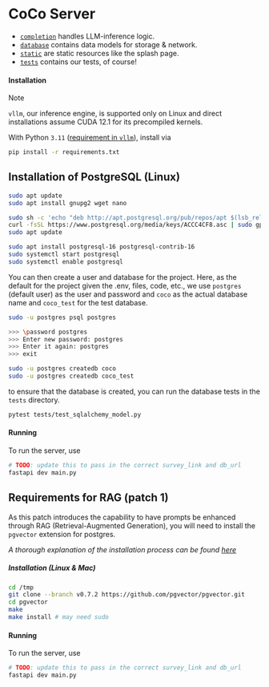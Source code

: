 # CoCo Server

- [`completion`](./completion) handles LLM-inference logic.
- [`database`](./database) contains data models for storage & network.
- [`static`](./static) are static resources like the splash page.
- [`tests`](./tests) contains our tests, of course!

#### Installation 
> [!NOTE]
> `vllm`, our inference engine, is supported only on Linux and direct installations assume CUDA 12.1 for its precompiled kernels. 

With Python `3.11` ([requirement in `vllm`](https://docs.vllm.ai/en/stable/getting_started/installation.html)), install via 

```bash
pip install -r requirements.txt
```

## Installation of PostgreSQL (Linux)
```bash
sudo apt update
sudo apt install gnupg2 wget nano

sudo sh -c 'echo "deb http://apt.postgresql.org/pub/repos/apt $(lsb_release -cs)-pgdg main" > /etc/apt/sources.list.d/pgdg.list'
curl -fsSL https://www.postgresql.org/media/keys/ACCC4CF8.asc | sudo gpg --dearmor -o /etc/apt/trusted.gpg.d/postgresql.gpg
sudo apt update

sudo apt install postgresql-16 postgresql-contrib-16
sudo systemctl start postgresql
sudo systemctl enable postgresql
```

You can then create a user and database for the project.
Here, as the default for the project given the .env, files, code, etc., we use `postgres` (default user) as the user and password and `coco` as the actual database name and `coco_test` for the test database.

```bash
sudo -u postgres psql postgres

>>> \password postgres
>>> Enter new password: postgres
>>> Enter it again: postgres
>>> exit

sudo -u postgres createdb coco
sudo -u postgres createdb coco_test
```
to ensure that the database is created, you can run the database tests in the `tests` directory.

```bash
pytest tests/test_sqlalchemy_model.py
```
#### Running
To run the server, use 

```bash
# TODO: update this to pass in the correct survey_link and db_url
fastapi dev main.py
```

## Requirements for RAG (patch 1)

As this patch introduces the capability to have prompts be enhanced through RAG (Retrieval-Augmented Generation),
you will need to install the `pgvector` extension for postgres.

*A thorough explanation of the installation process can be found [here](https://github.com/pgvector/pgvector)*
##### Installation (Linux & Mac)
```bash
cd /tmp
git clone --branch v0.7.2 https://github.com/pgvector/pgvector.git
cd pgvector
make
make install # may need sudo
```

#### Running
To run the server, use 

```bash
# TODO: update this to pass in the correct survey_link and db_url
fastapi dev main.py
```

